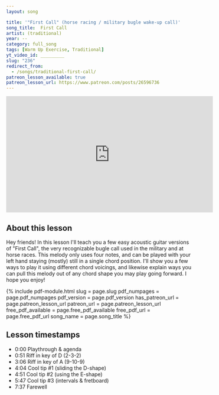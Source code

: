 ```yaml
---
layout: song

title: '"First Call" (horse racing / military bugle wake-up call)'
song_title:  First Call
artist: (traditional)
year: --
category: full_song
tags: [Warm Up Exercise, Traditional]
yt_video_id: _________
slug: "236"
redirect_from:
  - /songs/traditional-first-call/
patreon_lesson_available: true
patreon_lesson_url: https://www.patreon.com/posts/26596736
---
```


<iframe width="560" height="315" src="https://www.youtube.com/embed/hGmfxLfWc3k?showinfo=0" frameborder="0" allowfullscreen></iframe>

## About this lesson

Hey friends! In this lesson I'll teach you a few easy acoustic guitar versions of "First Call", the very recognizable bugle call used in the military and at horse races. This melody only uses four notes, and can be played with your left hand staying (mostly) still in a single chord position. I'll show you a few ways to play it using different chord voicings, and likewise explain ways you can pull this melody out of any chord shape you may play going forward. I hope you enjoy!

{% include pdf-module.html slug = page.slug pdf_numpages = page.pdf_numpages pdf_version = page.pdf_version has_patreon_url = page.patreon_lesson_url patreon_url = page.patreon_lesson_url free_pdf_available = page.free_pdf_available free_pdf_url = page.free_pdf_url song_name = page.song_title %}

## Lesson timestamps

- 0:00 Playthrough & agenda
- 0:51 Riff in key of D (2-3-2)
- 3:06 Riff in key of A (9-10-9)
- 4:04 Cool tip #1 (sliding the D-shape)
- 4:51 Cool tip #2 (using the E-shape)
- 5:47 Cool tip #3 (intervals & fretboard)
- 7:37 Farewell



<!-- Coming soon! -->


<!-- Easy guitar lesson of the horse racing / military bugle riff ("First Call") -->
